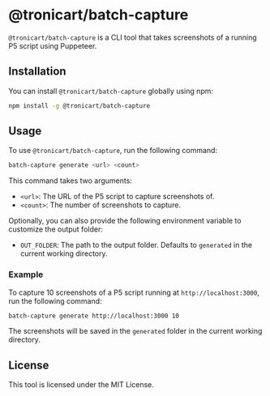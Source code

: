 # @tronicart/batch-capture

`@tronicart/batch-capture` is a CLI tool that takes screenshots of a running P5 script using Puppeteer.

## Installation

You can install `@tronicart/batch-capture` globally using npm:

```bash
npm install -g @tronicart/batch-capture
```

## Usage

To use `@tronicart/batch-capture`, run the following command:

```bash
batch-capture generate <url> <count>
```

This command takes two arguments:

-   `<url>`: The URL of the P5 script to capture screenshots of.
-   `<count>`: The number of screenshots to capture.

Optionally, you can also provide the following environment variable to customize the output folder:

-   `OUT_FOLDER`: The path to the output folder. Defaults to `generated` in the current working directory.

### Example

To capture 10 screenshots of a P5 script running at `http://localhost:3000`, run the following command:

```bash
batch-capture generate http://localhost:3000 10
```

The screenshots will be saved in the `generated` folder in the current working directory.

## License

This tool is licensed under the MIT License.
